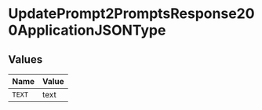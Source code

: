 # UpdatePrompt2PromptsResponse200ApplicationJSONType


## Values

| Name   | Value  |
| ------ | ------ |
| `TEXT` | text   |